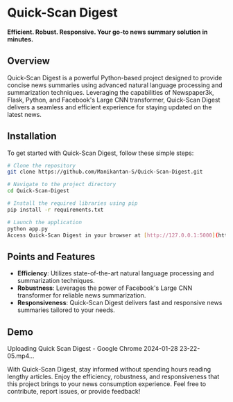# Quick-Scan Digest

**Efficient. Robust. Responsive. Your go-to news summary solution in minutes.**

## Overview

Quick-Scan Digest is a powerful Python-based project designed to provide concise news summaries using advanced natural language processing and summarization techniques. Leveraging the capabilities of Newspaper3k, Flask, Python, and Facebook's Large CNN transformer, Quick-Scan Digest delivers a seamless and efficient experience for staying updated on the latest news.

## Installation

To get started with Quick-Scan Digest, follow these simple steps:

```bash
# Clone the repository
git clone https://github.com/Manikantan-S/Quick-Scan-Digest.git

# Navigate to the project directory
cd Quick-Scan-Digest

# Install the required libraries using pip
pip install -r requirements.txt

# Launch the application
python app.py
Access Quick-Scan Digest in your browser at [http://127.0.0.1:5000](http://127.0.0.1:5000)
```

## Points and Features

- **Efficiency**: Utilizes state-of-the-art natural language processing and summarization techniques.
- **Robustness**: Leverages the power of Facebook's Large CNN transformer for reliable news summarization.
- **Responsiveness**: Quick-Scan Digest delivers fast and responsive news summaries tailored to your needs.
## Demo

Uploading Quick Scan Digest - Google Chrome 2024-01-28 23-22-05.mp4…



With Quick-Scan Digest, stay informed without spending hours reading lengthy articles. Enjoy the efficiency, robustness, and responsiveness that this project brings to your news consumption experience. Feel free to contribute, report issues, or provide feedback!


